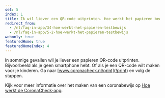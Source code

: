 ```yaml
---
set: 5
index: 1
title: Ik wil liever een QR-code uitprinten. Hoe werkt het papieren bewijs? 
redirect_from: 
  - /nl/faq-in-app/34-hoe-werkt-het-papieren-testbewijs
  - /nl/faq-in-app/5-2-hoe-werkt-het-papieren-testbewijs
webonly: true
featuredHome: true
featuredHomeIndex: 4
---
```

In sommige gevallen wil je liever een papieren QR-code uitprinten. Bijvoorbeeld als je geen smartphone hebt. Of als je een QR-code wilt maken voor je kinderen. Ga naar [www.coronacheck.nl/print](/print) en volg de stappen.

Kijk voor meer informatie over het maken van een coronabewijs op [Hoe werkt de CoronaCheck-app](/nl/faq-in-app/1-1-hoe-werkt-de-coronacheck-app/).
